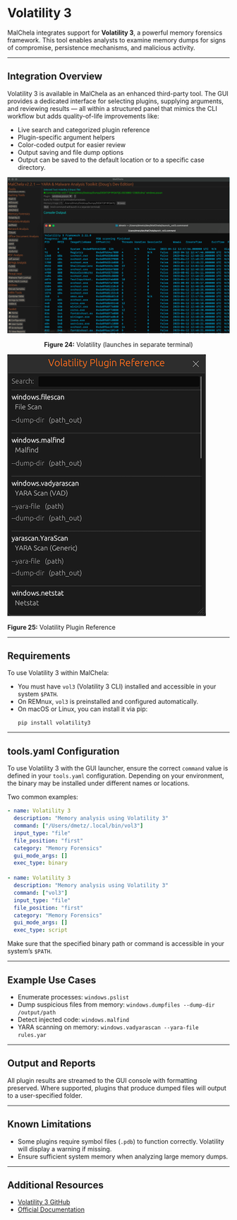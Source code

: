 

# Volatility 3

MalChela integrates support for **Volatility 3**, a powerful memory forensics framework. This tool enables analysts to examine memory dumps for signs of compromise, persistence mechanisms, and malicious activity.

---

## Integration Overview

Volatility 3 is available in MalChela as an enhanced third-party tool. The GUI provides a dedicated interface for selecting plugins, supplying arguments, and reviewing results — all within a structured panel that mimics the CLI workflow but adds quality-of-life improvements like:

- Live search and categorized plugin reference
- Plugin-specific argument helpers
- Color-coded output for easier review
- Output saving and file dump options
- Output can be saved to the default location or to a specific case directory.


![Volatility](../images/volatility.png)

<p align="center"><strong>Figure 24:</strong> Volatility (launches in separate terminal)</p>

![Volatility Plugin Reference](../images/volatility_panel.png)

<p align="left"><strong>Figure 25:</strong> Volatility Plugin Reference</p>

---

## Requirements

To use Volatility 3 within MalChela:

- You must have `vol3` (Volatility 3 CLI) installed and accessible in your system `$PATH`.
- On REMnux, `vol3` is preinstalled and configured automatically.
- On macOS or Linux, you can install it via pip:
  ```
  pip install volatility3
  ```

---


## tools.yaml Configuration

To use Volatility 3 with the GUI launcher, ensure the correct `command` value is defined in your `tools.yaml` configuration. Depending on your environment, the binary may be installed under different names or locations.

Two common examples:

```yaml
- name: Volatility 3
  description: "Memory analysis using Volatility 3"
  command: ["/Users/dmetz/.local/bin/vol3"]
  input_type: "file"
  file_position: "first"
  category: "Memory Forensics"
  gui_mode_args: []
  exec_type: binary

- name: Volatility 3
  description: "Memory analysis using Volatility 3"
  command: ["vol3"]
  input_type: "file"
  file_position: "first"
  category: "Memory Forensics"
  gui_mode_args: []
  exec_type: script
```

Make sure that the specified binary path or command is accessible in your system’s `$PATH`.

---

## Example Use Cases

- Enumerate processes: `windows.pslist`
- Dump suspicious files from memory: `windows.dumpfiles --dump-dir /output/path`
- Detect injected code: `windows.malfind`
- YARA scanning on memory: `windows.vadyarascan --yara-file rules.yar`

---

## Output and Reports

All plugin results are streamed to the GUI console with formatting preserved. Where supported, plugins that produce dumped files will output to a user-specified folder.

---

## Known Limitations

- Some plugins require symbol files (`.pdb`) to function correctly. Volatility will display a warning if missing.
- Ensure sufficient system memory when analyzing large memory dumps.

---

## Additional Resources

- [Volatility 3 GitHub](https://github.com/volatilityfoundation/volatility3)
- [Official Documentation](https://volatility3.readthedocs.io)